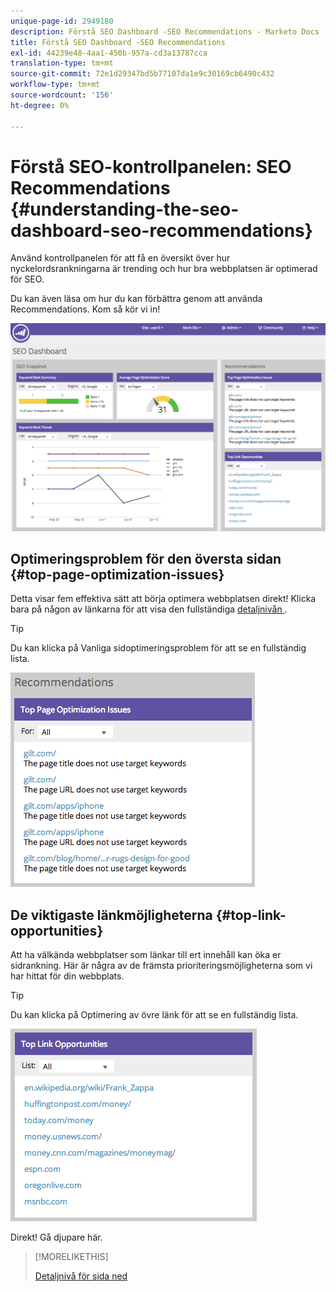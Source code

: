 ```yaml
---
unique-page-id: 2949180
description: Förstå SEO Dashboard -SEO Recommendations - Marketo Docs - produktdokumentation
title: Förstå SEO Dashboard -SEO Recommendations
exl-id: 44239e48-4aa1-450b-957a-cd3a13787cca
translation-type: tm+mt
source-git-commit: 72e1d29347bd5b77107da1e9c30169cb6490c432
workflow-type: tm+mt
source-wordcount: '156'
ht-degree: 0%

---
```


# Förstå SEO-kontrollpanelen: SEO Recommendations {#understanding-the-seo-dashboard-seo-recommendations}

Använd kontrollpanelen för att få en översikt över hur nyckelordsrankningarna är trending och hur bra webbplatsen är optimerad för SEO.

Du kan även läsa om hur du kan förbättra genom att använda Recommendations. Kom så kör vi in!

![](assets/image2014-9-17-21-3a39-3a57.png)

## Optimeringsproblem för den översta sidan {#top-page-optimization-issues}

Detta visar fem effektiva sätt att börja optimera webbplatsen direkt! Klicka bara på någon av länkarna för att visa den fullständiga [detaljnivån ](/help/marketo/product-docs/additional-apps/seo/pages/seo-using-the-page-detail-drill-down.md).

>[!TIP]
>
>Du kan klicka på Vanliga sidoptimeringsproblem för att se en fullständig lista.

![](assets/image2014-9-17-21-3a40-3a52.png)

## De viktigaste länkmöjligheterna {#top-link-opportunities}

Att ha välkända webbplatser som länkar till ert innehåll kan öka er sidrankning. Här är några av de främsta prioriteringsmöjligheterna som vi har hittat för din webbplats.

>[!TIP]
>
>Du kan klicka på Optimering av övre länk för att se en fullständig lista.

![](assets/image2014-9-17-21-3a41-3a17.png)

Direkt! Gå djupare här.

>[!MORELIKETHIS]
>
>[Detaljnivå för sida ned](../../../../product-docs/additional-apps/seo/pages/seo-using-the-page-detail-drill-down.md)
